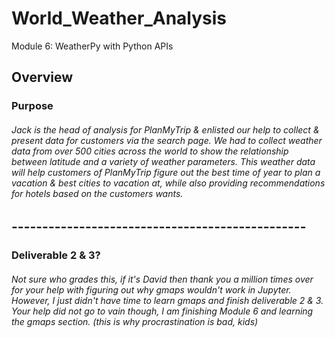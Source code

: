 # World_Weather_Analysis
Module 6: WeatherPy with Python APIs
## Overview
### Purpose 
###### Jack is the head of analysis for PlanMyTrip & enlisted our help to collect & present data for customers via the search page. We had to collect weather data from over 500 cities across the world to show the relationship between latitude and a variety of weather parameters. This weather data will help customers of PlanMyTrip figure out the best time of year to plan a vacation & best cities to vacation at, while also providing recommendations for hotels based on the customers wants.
## ------------------------------------------------
### Deliverable 2 & 3?
###### Not sure who grades this, if it's David then thank you a million times over for your help with figuring out why gmaps wouldn't work in Jupyter. However, I just didn't have time to learn gmaps and finish deliverable 2 & 3. Your help did not go to vain though, I am finishing Module 6 and learning the gmaps section. (this is why procrastination is bad, kids)

